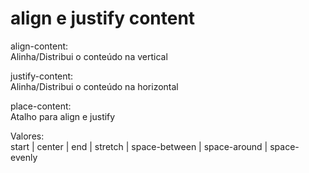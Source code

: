 <h1>align e justify content</h1>

align-content:<br>
Alinha/Distribui o conteúdo na vertical

justify-content:<br>
Alinha/Distribui o conteúdo na horizontal

place-content:<br>
Atalho para align e justify

Valores:<br>
start | center | end | stretch | space-between | space-around | space-evenly
